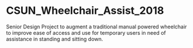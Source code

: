 # CSUN_Wheelchair_Assist_2018
Senior Design Project to augment a traditional manual powered wheelchair to improve ease of access and use for temporary users in need of assistance in standing and sitting down.
